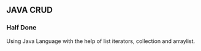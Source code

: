 ## JAVA CRUD 


### Half Done

Using Java Language with the help of list iterators, collection and arraylist.

